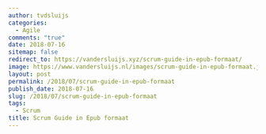 ```yaml
---
author: tvdsluijs
categories:
  - Agile
comments: "true"
date: 2018-07-16
sitemap: false
redirect_to: https://vandersluijs.xyz/scrum-guide-in-epub-formaat/
image: https://www.vandersluijs.nl/images/scrum-guide-in-epub-formaat.jpeg
layout: post
permalink: /2018/07/scrum-guide-in-epub-formaat
publish_date: 2018-07-16
slug: /2018/07/scrum-guide-in-epub-formaat
tags:
  - Scrum
title: Scrum Guide in Epub formaat
---
```

